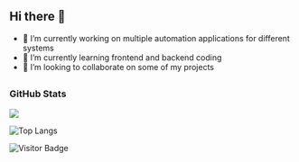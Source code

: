 ## Hi there 👋

- 🔭 I’m currently working on multiple automation applications for different systems
- 🌱 I’m currently learning frontend and backend coding
- 👯 I’m looking to collaborate on some of my projects

## <h3 align="left">GitHub Stats</h3>

<a href="">
  <img align="centre" src="https://github-readme-stats.vercel.app/api?username=Oh-My-Apps&count_private=true&include_all_commits=true&show_icons=true&title_color=007bff&text_color=e7e7e7&icon_color=007bff&bg_color=171c28" />
<a />

![Top Langs](https://github-readme-stats.vercel.app/api/top-langs/?username=Oh-My-Apps&layout=compact&title_color=007bff&text_color=e7e7e7&icon_color=007bff&bg_color=171c28)

![Visitor Badge](https://visitor-badge.laobi.icu/badge?page_id=oh-my-apps.oh-my-apps)
